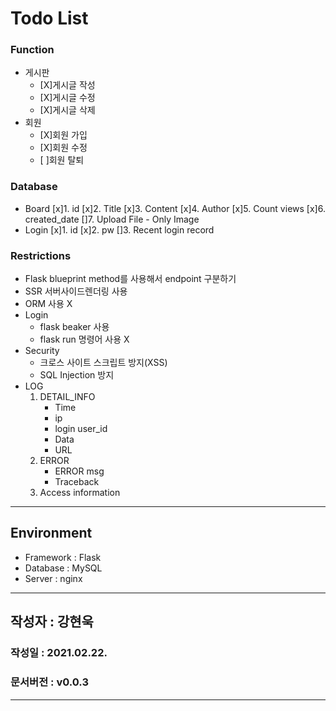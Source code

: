 # Todo List
### Function
- 게시판
  - [X]게시글 작성
  - [X]게시글 수정
  - [X]게시글 삭제
- 회원
    - [X]회원 가입
    - [X]회원 수정
    - [ ]회원 탈퇴

### Database 
- Board
    [x]1. id
    [x]2. Title
    [x]3. Content
    [x]4. Author
    [x]5. Count views
    [x]6. created_date
    []7. Upload File
        - Only Image
- Login
    [x]1. id
    [x]2. pw
    []3. Recent login record
    
### Restrictions
- Flask blueprint method를 사용해서 endpoint 구분하기
- SSR 서버사이드렌더링 사용
- ORM 사용 X
- Login
    - flask beaker 사용
    - flask run 명령어 사용 X
- Security
    - 크로스 사이트 스크립트 방지(XSS)
    - SQL Injection 방지
- LOG
    1. DETAIL_INFO
        - Time
        - ip
        - login user_id
        - Data
        - URL
    2. ERROR
        - ERROR msg
        - Traceback
    3. Access information
---
## Environment 
- Framework : Flask
- Database : MySQL
- Server : nginx
---
## 작성자 : 강현욱
### 작성일 : 2021.02.22.
### 문서버전 : v0.0.3
---